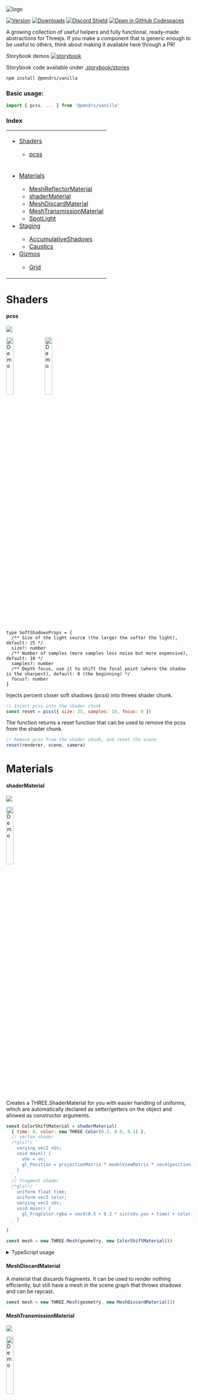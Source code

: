 ![logo](logo.jpg)

[![Version](https://img.shields.io/npm/v/@pmndrs/vanilla?style=flat&colorA=000000&colorB=000000)](https://www.npmjs.com/package/@pmndrs/vanilla)
[![Downloads](https://img.shields.io/npm/dt/@pmndrs/vanilla.svg?style=flat&colorA=000000&colorB=000000)](https://www.npmjs.com/package/@pmndrs/vanilla)
[![Discord Shield](https://img.shields.io/discord/740090768164651008?style=flat&colorA=000000&colorB=000000&label=discord&logo=discord&logoColor=ffffff)](https://discord.gg/poimandres)
[![Open in GitHub Codespaces](https://img.shields.io/static/v1?&message=Open%20in%20%20Codespaces&style=flat&colorA=000000&colorB=000000&label=GitHub&logo=github&logoColor=ffffff)](https://github.com/codespaces/new?template_repository=pmndrs%2Fdrei-vanilla)

A growing collection of useful helpers and fully functional, ready-made abstractions for Threejs. If you make a component that is generic enough to be useful to others, think about making it available here through a PR!

Storybook demos [![storybook](https://img.shields.io/badge/-storybook-%23ff69b4)](https://pmndrs.github.io/drei-vanilla/)

Storybook code available under [.storybook/stories](https://github.com/pmndrs/drei-vanilla/tree/main/.storybook/stories)

```bash
npm install @pmndrs/vanilla
```

### Basic usage:

```jsx
import { pcss, ... } from '@pmndrs/vanilla'
```

### Index

<table>
  <tr>
    <td valign="top">
      <ul>                
        <li><a href="#shaders">Shaders</a></li>
        <ul>
          <li><a href="#pcss">pcss</a></li>
        </ul>
      </ul>
    </td>    
  </tr>
  <tr>
    <td valign="top">
      <ul>                
        <li><a href="#materials">Materials</a></li>
          <ul>
            <li><a href="#meshreflectormaterial">MeshReflectorMaterial</a></li>
            <li><a href="#shadermaterial">shaderMaterial</a></li>
            <li><a href="#discardmaterial">MeshDiscardMaterial</a></li>
            <li><a href="#meshtransmissionmaterial">MeshTransmissionMaterial</a></li>
            <li><a href="#spotlight">SpotLight</a></li>
          </ul>
        <li><a href="#staging">Staging</a></li>
         <ul>
          <li><a href="#accumulativeshadows">AccumulativeShadows</a></li>
          <li><a href="#caustics">Caustics</a></li>
         </ul>
        <li><a href="#gizmos">Gizmos</a></li>
          <ul>   
            <li><a href="#grid">Grid</a></li>
          </ul>
      </ul>
    </td>

  </tr>
</table>

# Shaders

#### pcss

[![](https://img.shields.io/badge/-storybook-%23ff69b4)](https://pmndrs.github.io/drei-vanilla/?path=/story/shaders-pcss--pcss-story)

<p>
  <a href="https://codesandbox.io/s/ykfpwf"><img width="20%" src="https://codesandbox.io/api/v1/sandboxes/ykfpwf/screenshot.png" alt="Demo"/></a>
  <a href="https://codesandbox.io/s/dh2jc"><img width="20%" src="https://codesandbox.io/api/v1/sandboxes/dh2jc/screenshot.png" alt="Demo"/></a>
</p>

```tsx
type SoftShadowsProps = {
  /** Size of the light source (the larger the softer the light), default: 25 */
  size?: number
  /** Number of samples (more samples less noise but more expensive), default: 10 */
  samples?: number
  /** Depth focus, use it to shift the focal point (where the shadow is the sharpest), default: 0 (the beginning) */
  focus?: number
}
```

Injects percent closer soft shadows (pcss) into threes shader chunk.

```javascript
// Inject pcss into the shader chunk
const reset = pcss({ size: 25, samples: 10, focus: 0 })
```

The function returns a reset function that can be used to remove the pcss from the shader chunk.

```javascript
// Remove pcss from the shader chunk, and reset the scene
reset(renderer, scene, camera)
```

# Materials

#### shaderMaterial

[![](https://img.shields.io/badge/-storybook-%23ff69b4)](https://pmndrs.github.io/drei-vanilla/?path=/story/shaders-shadermaterial--shader-material-story)

<p>
  <a href="https://codesandbox.io/s/ni6v4"><img width="20%" src="https://codesandbox.io/api/v1/sandboxes/ni6v4/screenshot.png" alt="Demo"/></a>
</p>

Creates a THREE.ShaderMaterial for you with easier handling of uniforms, which are automatically declared as setter/getters on the object and allowed as constructor arguments.

```jsx
const ColorShiftMaterial = shaderMaterial(
  { time: 0, color: new THREE.Color(0.2, 0.0, 0.1) },
  // vertex shader
  /*glsl*/ `
    varying vec2 vUv;
    void main() {
      vUv = uv;
      gl_Position = projectionMatrix * modelViewMatrix * vec4(position, 1.0);
    }
  `,
  // fragment shader
  /*glsl*/ `
    uniform float time;
    uniform vec3 color;
    varying vec2 vUv;
    void main() {
      gl_FragColor.rgba = vec4(0.5 + 0.3 * sin(vUv.yxx + time) + color, 1.0);
    }
  `
)

const mesh = new THREE.Mesh(geometry, new ColorShiftMaterial())
```

<details>
  <summary>TypeScript usage</summary>

Uniform types can be inferred from the `uniforms` argument or passed as a generic type argument.

```typescript
  type MyMaterialProps = {
    time: number,
    color: THREE.Color,
    map: THREE.Texture | null
  }

  const MyMaterial = shaderMaterial<MyMaterialProps>(
    {
      time: 0,
      color: new THREE.Color(0.2, 0.0, 0.1)
      map: null
    },
    vertexShader,
    fragmentShader
  )

  const material = new MyMaterial()
  material.time
        // ^? (property) time: number
```

</details>

#### MeshDiscardMaterial

A material that discards fragments. It can be used to render nothing efficiently, but still have a mesh in the scene graph that throws shadows and can be raycast.

```javascript
const mesh = new THREE.Mesh(geometry, new MeshDiscardMaterial())
```

#### MeshTransmissionMaterial

[![](https://img.shields.io/badge/-storybook-%23ff69b4)](https://pmndrs.github.io/drei-vanilla/?path=/story/shaders-meshtransmissionmaterial--mtm-story)

<p>
  <a href="https://codesandbox.io/s/hmgdjq"><img width="20%" src="https://codesandbox.io/api/v1/sandboxes/hmgdjq/screenshot.png" alt="Demo"/></a>
</p>

An improved THREE.MeshPhysicalMaterial. It acts like a normal PhysicalMaterial in terms of transmission support, thickness, ior, roughness, etc., but has chromatic aberration, noise-based roughness blur, (primitive) anisotropicBlur support, and unlike the original it can "see" other transmissive or transparent objects which leads to improved visuals.

Although it should be faster than MPM keep in mind that it can still be expensive as it causes an additional render pass of the scene. Low samples and low resolution will make it faster. If you use roughness consider using a tiny resolution, for instance 32x32 pixels, it will still look good but perform much faster.

For performance and visual reasons the host mesh gets removed from the render-stack temporarily. If you have other objects that you don't want to see reflected in the material just add them to the parent mesh as children.

```typescript
export type MeshTransmissionMaterialProps = {
  /* Transmission, default: 1 */
  _transmission?: number
  /* Thickness (refraction), default: 0 */
  thickness?: number
  /* Roughness (blur), default: 0 */
  roughness?: number
  /* Chromatic aberration, default: 0.03 */
  chromaticAberration?: number
  /* AnisotropicBlur, default: 0.1 */
  anisotropicBlur?: number
  /* Distortion, default: 0 */
  distortion?: number
  /* Distortion scale, default: 0.5 */
  distortionScale: number
  /* Temporal distortion (speed of movement), default: 0.0 */
  temporalDistortion: number
}
```

```javascript
const material = new MeshTransmissionMaterial({
  _transmission: 1,
  thickness: 0,
  roughness: 0,
  chromaticAberration: 0.03,
  anisotropicBlur: 0.1,
  distortion: 0,
  distortionScale: 0.5,
  temporalDistortion: 0.0,
})
```

#### SpotLight

[![](https://img.shields.io/badge/-storybook-%23ff69b4)](<[https://pmndrs.github.io/drei-vanilla/?path=/story/shaders-shadermaterial--shader-material-story](https://pmndrs.github.io/drei-vanilla/?path=/story/shaders-volumetricspotlight--volumetric-spotlight-story)>)

<p>
  <a href="https://codesandbox.io/s/tx1pq"><img width="20%" src="https://codesandbox.io/api/v1/sandboxes/tx1pq/screenshot.png" alt="Demo"/></a>
  <a href="https://codesandbox.io/s/wdzv4"><img width="20%" src="https://codesandbox.io/api/v1/sandboxes/wdzv4/screenshot.png" alt="Demo"/></a>
</p>

A Volumetric spotlight.

```javascript
const material = new SpotLightMaterial({
  opacity: 1, // volume shader opacity
  attenuation: 2.5, // how far the volume will travel
  anglePower: 12, // volume edge fade
  spotPosition: new Vector3(0, 0, 0), // spotlight's world position
  lightColor: new Color('white'), // volume color

  cameraNear: 0, // for depth
  cameraFar: 1, // for depth
  depth: null, // for depth , add depthTexture here
  resolution: new Vector2(0, 0), // for depth , set viewport/canvas resolution here
})
```

Optionally you can provide a depth-buffer which converts the spotlight into a soft particle.

#### MeshReflectorMaterial

[![](https://img.shields.io/badge/-storybook-%23ff69b4)](https://pmndrs.github.io/drei-vanilla/?path=/story/shaders-meshreflectormaterial--mrm-story)

<p>
  <a href="https://codesandbox.io/s/lx2h8"><img width="20%" src="https://codesandbox.io/api/v1/sandboxes/lx2h8/screenshot.png" alt="Demo"/></a>
  <a href="https://codesandbox.io/s/l900i"><img width="20%" src="https://codesandbox.io/api/v1/sandboxes/l900i/screenshot.png" alt="Demo"/></a>
</p>

Easily add reflections and/or blur to any mesh. It takes surface roughness into account for a more realistic effect. This material extends from [THREE.MeshStandardMaterial](https://threejs.org/docs/#api/en/materials/MeshStandardMaterial) and accepts all its props.

###  AccumulativeShadows

[![](https://img.shields.io/badge/-storybook-%23ff69b4)](https://pmndrs.github.io/drei-vanilla/?path=/story/shaders-accumulativeshadows--acc-shadow-story)

<p>
  <a href="https://codesandbox.io/s/hxcc1x"><img width="20%" src="https://codesandbox.io/api/v1/sandboxes/hxcc1x/screenshot.png" alt="Demo"/></a>
</p>

A planar, Y-up oriented shadow-catcher that can accumulate into soft shadows and has zero performance impact after all frames have accumulated. It can be temporal, it will accumulate over time, or instantaneous, which might be expensive depending on how many frames you render.

Refer to storybook code on how to use & what each variable does

#### Caustics

[![](https://img.shields.io/badge/-storybook-%23ff69b4)](https://pmndrs.github.io/drei-vanilla/?path=/story/shaders-caustics--caustics-story)

[drei counterpart](https://github.com/pmndrs/drei#caustics)

Caustics are swirls of light that appear when light passes through transmissive surfaces. This component uses a raymarching technique to project caustics onto a catcher plane. It is based on [github/N8python/caustics](https://github.com/N8python/caustics).

```tsx
type CausticsProps =  {
  /** How many frames it will render, set it to Infinity for runtime, default: 1 */
  frames?: number
  /** Will display caustics only and skip the models, default: false */
  causticsOnly: boolean
  /** Will include back faces and enable the backsideIOR prop, default: false */
  backside: boolean
  /** The IOR refraction index, default: 1.1 */
  ior?: number
  /** The IOR refraction index for back faces (only available when backside is enabled), default: 1.1 */
  backsideIOR?: number
  /** The texel size, default: 0.3125 */
  worldRadius?: number
  /** Intensity of the projected caustics, default: 0.05 */
  intensity?: number
  /** Caustics color, default: THREE.Color('white') */
  color?: THREE.Color
  /** Buffer resolution, default: 2048 */
  resolution?: number
  /** Caustics camera position, it will point towards the contents bounds center, default: THREE.Vector3(5,5,5) */
  lightSource?: <THREE.Vector3>| <THREE.Object3D>
  /** Caustics camera far, when 0 its automatically computed in render loop, default: 0 .Use this if the auto computed value looks incorrect(Happens in very small models)*/
  far?: number
}
```

It will create a transparent plane that blends the caustics of the objects it receives into your scene. It will only render once and not take resources any longer!

Make sure to configure the props above as some can be micro fractional depending on the models (intensity, worldRadius, ior and backsideIOR especially).

The light source can either be defined by Vector3 or by an object3d. Use the latter if you want to control the light source, for instance in order to move or animate it. Runtime caustics with frames set to `Infinity`, a low resolution and no backside can be feasible.

```js
let caustics = Caustics(renderer, {
  frames: Infinity,
  resolution: 1024,
  worldRadius: 0.3,
  ...
})

scene.add(caustics.group) // add caustics group to your scene

caustics.scene.add(yourMesh) // add the mesh you want caustics from into the 'caustics scene'

// call the update() method in your animate loop for runtime (frames=Infinity case) else call it just once to compute the caustics
caustics.update()

// to see the camera helper
caustics.scene.add(caustics.helper)

```

Caustics function returns the following

```js
export type CausticsType = {
  scene: THREE.Scene // internal caustics scene
  group: THREE.Group // group for user to add into your scene
  helper: THREE.CameraHelper // helper to visualize the caustics camera
  params: CausticsProps // all properties from CausticsProps
  update: () => void // function to render the caustics output

  //internally used render targets
  normalTarget: THREE.WebGLRenderTarget
  normalTargetB: THREE.WebGLRenderTarget
  causticsTarget: THREE.WebGLRenderTarget
  causticsTargetB: THREE.WebGLRenderTarget
}
```

#### Grid

[![](https://img.shields.io/badge/-storybook-%23ff69b4)](https://pmndrs.github.io/drei-vanilla/?path=/story/gizmos-grid--grid-story)

[drei counterpart](https://github.com/pmndrs/drei#grid)

A y-up oriented, shader-based grid implementation.

```tsx
export type GridProps = {
  /** plane-geometry size, default: [1,1] */
  args?: Array<number>
  /** Cell size, default: 0.5 */
  cellSize?: number
  /** Cell thickness, default: 0.5 */
  cellThickness?: number
  /** Cell color, default: black */
  cellColor?: THREE.ColorRepresentation
  /** Section size, default: 1 */
  sectionSize?: number
  /** Section thickness, default: 1 */
  sectionThickness?: number
  /** Section color, default: #2080ff */
  sectionColor?: THREE.ColorRepresentation
  /** Follow camera, default: false */
  followCamera?: boolean
  /** Display the grid infinitely, default: false */
  infiniteGrid?: boolean
  /** Fade distance, default: 100 */
  fadeDistance?: number
  /** Fade strength, default: 1 */
  fadeStrength?: number
}
```

Usage

```jsx
grid = Grid({
  args: [10.5, 10.5],
  cellSize: 0.6,
  cellThickness: 1,
  cellColor: new THREE.Color('#6f6f6f'),
  sectionSize: 3.3,
  sectionThickness: 1.5,
  sectionColor: new THREE.Color('#9d4b4b'),
  fadeDistance: 25,
  fadeStrength: 1,
  followCamera: false,
  infiniteGrid: true,
})

scene.add(grid.mesh)

// call in animate loop
grid.update(camera)
```

Grid function returns the following

```jsx
export type GridType = {
  /* Mesh with gridMaterial to add to your scene  */
  mesh: THREE.Mesh
  /* Call in animate loop to update grid w.r.t camera */
  update: (camera: THREE.Camera) => void
}
```

#### Outlines

[![storybook](https://img.shields.io/badge/-storybook-%23ff69b4)](https://pmndrs.github.io/drei-vanilla/?path=/story/gizmos-outlines--outlines-story)

[drei counterpart](https://github.com/pmndrs/drei#outlines)

An ornamental component that extracts the geometry from its parent and displays an inverted-hull outline. Supported parents are `THREE.Mesh`, `THREE.SkinnedMesh` and `THREE.InstancedMesh`.

```tsx
export type OutlinesProps = {
  /** Outline color, default: black */
  color: THREE.Color
  /** Outline opacity, default: 1 */
  opacity: number
  /** Outline transparency, default: false */
  transparent: boolean
  /** Outline thickness, default 0.05 */
  thickness: number
  /** Geometry crease angle (0 === no crease), default: Math.PI */
  angle: number
}
```

Usage

```jsx
const outlines = Outlines()
const mesh = new THREE.Mesh(geometry, material)
mesh.add(outlines.group)

// must call render() if added
outlines.render()

scene.add(mesh)
```

Grid function returns the following

```jsx
export type OutlinesType = {
  group: THREE.Group
  updateProps: (props: Partial<OutlinesProps>) => void
  render: () => void
}
```

#### Text

[![storybook](https://img.shields.io/badge/-storybook-%23ff69b4)](https://pmndrs.github.io/drei-vanilla/?path=/story/abstractions-text--text-story)

[drei counterpart](https://github.com/pmndrs/drei#text)

Hi-quality text rendering w/ signed distance fields (SDF) and antialiasing, using [troika-3d-text](https://github.com/protectwise/troika/tree/master/packages/troika-3d-text). All of troikas props are valid!

```ts
export type TextProps = {
  characters?: string
  color?: number | string
  // the text content
  text: string
  /** Font size, default: 1 */
  fontSize?: number
  maxWidth?: number
  lineHeight?: number
  letterSpacing?: number
  textAlign?: 'left' | 'right' | 'center' | 'justify'
  font?: string
  anchorX?: number | 'left' | 'center' | 'right'
  anchorY?: number | 'top' | 'top-baseline' | 'middle' | 'bottom-baseline' | 'bottom'
  clipRect?: [number, number, number, number]
  depthOffset?: number
  direction?: 'auto' | 'ltr' | 'rtl'
  overflowWrap?: 'normal' | 'break-word'
  whiteSpace?: 'normal' | 'overflowWrap' | 'nowrap'
  outlineWidth?: number | string
  outlineOffsetX?: number | string
  outlineOffsetY?: number | string
  outlineBlur?: number | string
  outlineColor?: number | string
  outlineOpacity?: number
  strokeWidth?: number | string
  strokeColor?: number | string
  strokeOpacity?: number
  fillOpacity?: number
  sdfGlyphSize?: number
  debugSDF?: boolean
  onSync?: (troika: any) => void
  onPreloadEnd?: () => void
}
```

Usage

```jsx
const text = Text({
  text: 'Hello World',
})
const mesh = new THREE.Mesh(geometry, material)
mesh.add(text.mesh)
```

Text function returns the following

```jsx
export type TextType = {
  mesh: THREE.Mesh
  updateProps: (newProps: Partial<TextProps>) => void
  dispose: () => void
}
```

You can preload the font and characters:

```ts
const preloadRelatedParams = {
  // support ttf/otf/woff(woff2 is not supported)
  font: '/your/font/path',
  characters: 'abcdefghijklmnopqrstuvwxyzABCDEFGHIJKLMNOPQRSTUVWXYZ1234567890!?.,:;\'"()[]{}<>|/@\\^$-%+=#_&~*',
  onPreloadEnd: () => {
    // this is the callback when font and characters are loaded
  },
}
```
